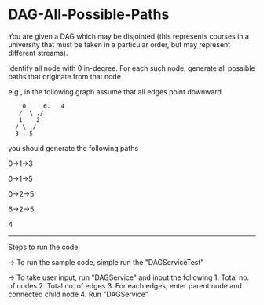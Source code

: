 # DAG-All-Possible-Paths
You are given a DAG which may be disjointed (this represents courses in a university that must be taken in a particular order, but may represent different streams).

Identify all node with 0 in-degree.
For each such node, generate all possible paths that originate from that node

e.g., in the following graph assume that all edges point downward

        0     6.   4
       /  \ ./
       1    2
      / \ ./
      3 . 5

you should generate the following paths

0->1->3

0->1->5 

0->2->5

6->2->5

4

__________________________________________________________________________________________________________________________________
Steps to run the code:

-> To run the sample code, simple run the "DAGServiceTest"

-> To take user input, run "DAGService" and input the following 
      1. Total no. of nodes
      2. Total no. of edges
      3. For each edges, enter parent node and connected child node
      4. Run "DAGService"
